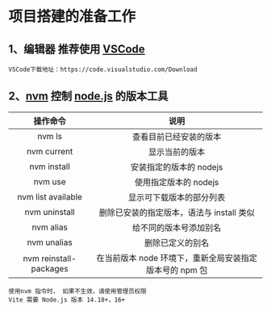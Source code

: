 # 项目搭建的准备工作

## 1、编辑器 推荐使用 [VSCode](https://code.visualstudio.com/Download)

    VSCode下载地址：https://code.visualstudio.com/Download

## 2、[nvm](https://nvm.uihtm.com/) 控制 [node.js](https://nodejs.org/zh-cn/) 的版本工具

|             操作命令             |                          说明                           |
| :------------------------------: | :-----------------------------------------------------: |
|              nvm ls              |                 查看目前已经安装的版本                  |
|           nvm current            |                     显示当前的版本                      |
|      nvm install <version>       |                 安装指定的版本的 nodejs                 |
|        nvm use <version>         |                  使用指定版本的 nodejs                  |
|        nvm list available        |                显示可下载版本的部分列表                 |
|     nvm uninstall <version>      |        删除已安装的指定版本，语法与 install 类似        |
|            nvm alias             |                 给不同的版本号添加别名                  |
|           nvm unalias            |                    删除已定义的别名                     |
| nvm reinstall-packages <version> | 在当前版本 node 环境下，重新全局安装指定版本号的 npm 包 |

    使用nvm 指令时， 如果不生效，请使用管理员权限
    Vite 需要 Node.js 版本 14.18+，16+
